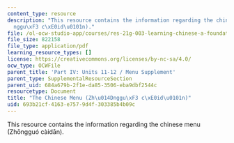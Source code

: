 ```yaml
---
content_type: resource
description: "This resource contains the information regarding the chinese menu (Zh\u014D\
  nggu\xF3 c\xE0id\u0101n)."
file: /ol-ocw-studio-app/courses/res-21g-003-learning-chinese-a-foundation-course-in-mandarin-spring-2011/693b21cf4163e7579d4f303385b4b09c_MITRES_21G_003S11_menu.pdf
file_size: 822158
file_type: application/pdf
learning_resource_types: []
license: https://creativecommons.org/licenses/by-nc-sa/4.0/
ocw_type: OCWFile
parent_title: 'Part IV: Units 11-12 / Menu Supplement'
parent_type: SupplementalResourceSection
parent_uid: 684a679b-2f1e-da85-3506-eba9dbf2544c
resourcetype: Document
title: "The Chinese Menu (Zh\u014Dnggu\xF3 c\xE0id\u0101n)"
uid: 693b21cf-4163-e757-9d4f-303385b4b09c
---
```

This resource contains the information regarding the chinese menu (Zhōngguó càidān).